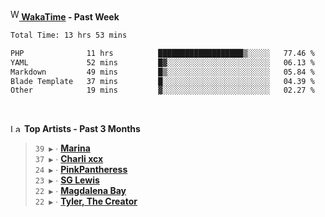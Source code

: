 <img src="https://github.com/dxnter/dxnter/assets/17434202/67b21fa4-d36d-46f9-9dec-f23d976b00ef" alt="WakaTime Logo" width="14" height="18"/><a href="https://wakatime.com/@dxnter" target="_blank"><strong> WakaTime</strong></a><strong> - Past Week</strong>

<!--START_SECTION:waka-->

```txt
Total Time: 13 hrs 53 mins

PHP              11 hrs          ███████████████████▒░░░░░   77.46 %
YAML             52 mins         █▓░░░░░░░░░░░░░░░░░░░░░░░   06.13 %
Markdown         49 mins         █▒░░░░░░░░░░░░░░░░░░░░░░░   05.84 %
Blade Template   37 mins         █░░░░░░░░░░░░░░░░░░░░░░░░   04.39 %
Other            19 mins         ▓░░░░░░░░░░░░░░░░░░░░░░░░   02.27 %
```

<!--END_SECTION:waka-->

<br/>

<!--START_LASTFM_ARTISTS:{"period": "3month", "rows": 6}-->
<a href="https://last.fm" target="_blank"><img src="https://user-images.githubusercontent.com/17434202/215290617-e793598d-d7c9-428f-9975-156db1ba89cc.svg" alt="Last.fm Logo" width="18" height="13"/></a> **Top Artists - Past 3 Months**

> `39 ▶️` ∙ **[Marina](https://www.last.fm/music/Marina)**<br/>
> `37 ▶️` ∙ **[Charli xcx](https://www.last.fm/music/Charli+xcx)**<br/>
> `24 ▶️` ∙ **[PinkPantheress](https://www.last.fm/music/PinkPantheress)**<br/>
> `23 ▶️` ∙ **[SG Lewis](https://www.last.fm/music/SG+Lewis)**<br/>
> `22 ▶️` ∙ **[Magdalena Bay](https://www.last.fm/music/Magdalena+Bay)**<br/>
> `22 ▶️` ∙ **[Tyler, The Creator](https://www.last.fm/music/Tyler,+The+Creator)**<br/>
<!--END_LASTFM_ARTISTS-->
